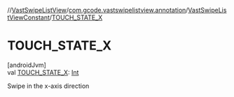 //[VastSwipeListView](../../../index.md)/[com.gcode.vastswipelistview.annotation](../index.md)/[VastSwipeListViewConstant](index.md)/[TOUCH_STATE_X](-t-o-u-c-h_-s-t-a-t-e_-x.md)

# TOUCH_STATE_X

[androidJvm]\
val [TOUCH_STATE_X](-t-o-u-c-h_-s-t-a-t-e_-x.md): [Int](https://kotlinlang.org/api/latest/jvm/stdlib/kotlin/-int/index.html)

Swipe in the x-axis direction
